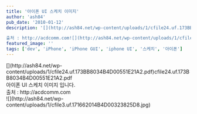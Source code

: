 ```yaml
---
title: '아이폰 UI 스케치 이미지'
author: 'ash84'
pub_date: '2010-01-12'
description: '[](http://ash84.net/wp-content/uploads/1/cfile24.uf.173BB8034B4D00551E21A2.pdf)cfile24.uf.173BB8034B4D00551E21A2.pdf아이폰 UI 스케치 이미지 입니다. 

출처 : http://acdcomm.com![](http://ash84.net/wp-content/uploads/1/cfile3.uf.171662014B4D00323825D8.jpg'
featured_image: ''
tags: ['dev', 'iPhone', 'iPhone GUI', 'iphone UI', '스케치', '아이폰']
---
```



<div>[](http://ash84.net/wp-content/uploads/1/cfile24.uf.173BB8034B4D00551E21A2.pdf)cfile24.uf.173BB8034B4D00551E21A2.pdf</div><div></div>아이폰 UI 스케치 이미지 입니다. 

<div></div><div>출처 : http://acdcomm.com</div><div></div><div>![](http://ash84.net/wp-content/uploads/1/cfile3.uf.171662014B4D00323825D8.jpg)</div><div></div><div></div>

